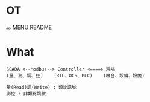 OT
===
🔙 [MENU README](../README.md)


# What
```
SCADA <--Modbus--> Controller <====> 現場
(量、測、調、控)    (RTU、DCS、PLC)    (機台、設備、設施)

量(Read)調(Write) : 類比訊號
測控 : 非類比訊號
```